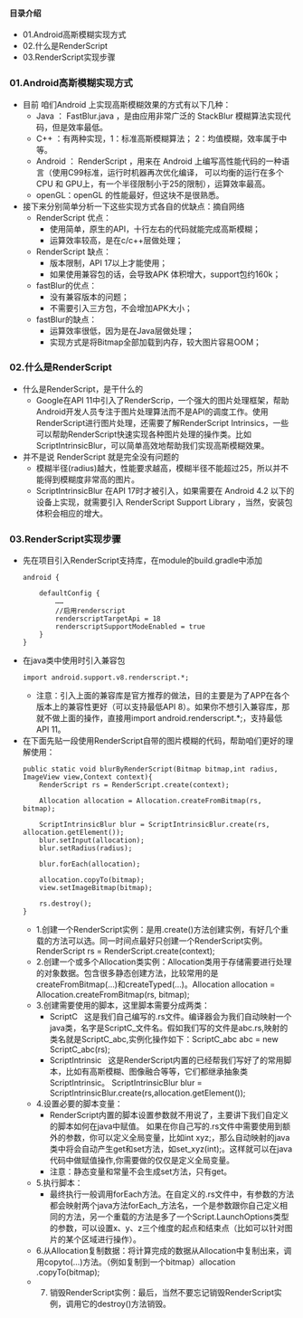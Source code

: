 #### 目录介绍
- 01.Android高斯模糊实现方式
- 02.什么是RenderScript
- 03.RenderScript实现步骤




### 01.Android高斯模糊实现方式
- 目前 咱们Android 上实现高斯模糊效果的方式有以下几种：
    - Java ： FastBlur.java ，是由应用非常广泛的 StackBlur 模糊算法实现代码，但是效率最低。
    - C++ ：有两种实现，1：标准高斯模糊算法； 2：均值模糊，效率属于中等。
    - Android ： RenderScript ，用来在 Android 上编写高性能代码的一种语言（使用C99标准，运行时机器再次优化编译， 可以均衡的运行在多个CPU 和 GPU上，有一个半径限制小于25的限制），运算效率最高。
    - openGL：openGL 的性能最好，但这块不是很熟悉。
- 接下来分别简单分析一下这些实现方式各自的优缺点：摘自网络
    - RenderScript 优点：
        - 使用简单，原生的API，十行左右的代码就能完成高斯模糊；
        - 运算效率较高，是在c/c++层做处理；
    - RenderScript 缺点：
        - 版本限制，API 17以上才能使用；
        - 如果使用兼容包的话，会导致APK 体积增大，support包约160k；
    - fastBlur的优点：
        - 没有兼容版本的问题；
        - 不需要引入三方包，不会增加APK大小；
    - fastBlur的缺点：
        - 运算效率很低，因为是在Java层做处理；
        - 实现方式是将Bitmap全部加载到内存，较大图片容易OOM；


### 02.什么是RenderScript
- 什么是RenderScript，是干什么的
    - Google在API 11中引入了RenderScrip，一个强大的图片处理框架，帮助Android开发人员专注于图片处理算法而不是API的调度工作。使用RenderScript进行图片处理，还需要了解RenderScript Intrinsics，一些可以帮助RenderScript快速实现各种图片处理的操作类。比如ScriptIntrinsicBlur，可以简单高效地帮助我们实现高斯模糊效果。
- 并不是说 RenderScript 就是完全没有问题的
    - 模糊半径(radius)越大，性能要求越高，模糊半径不能超过25，所以并不能得到模糊度非常高的图片。
    - ScriptIntrinsicBlur 在API 17时才被引入，如果需要在 Android 4.2 以下的设备上实现，就需要引入 RenderScript Support Library ，当然，安装包体积会相应的增大。


### 03.RenderScript实现步骤
- 先在项目引入RenderScript支持库，在module的build.gradle中添加
    ```
    android {
     
        defaultConfig {
            ……
            //启用renderscript
            renderscriptTargetApi = 18
            renderscriptSupportModeEnabled = true
        }
    }
    ```
- 在java类中使用时引入兼容包
    ```
    import android.support.v8.renderscript.*;
    ```
    - 注意：引入上面的兼容库是官方推荐的做法，目的主要是为了APP在各个版本上的兼容性更好（可以支持最低API 8）。如果你不想引入兼容库，那就不做上面的操作，直接用import android.renderscript.*;，支持最低API 11。
- 在下面先贴一段使用RenderScript自带的图片模糊的代码，帮助咱们更好的理解使用：
    ```
    public static void blurByRenderScript(Bitmap bitmap,int radius, ImageView view,Context context){
        RenderScript rs = RenderScript.create(context);
     
        Allocation allocation = Allocation.createFromBitmap(rs, bitmap);
     
        ScriptIntrinsicBlur blur = ScriptIntrinsicBlur.create(rs, allocation.getElement());
        blur.setInput(allocation);
        blur.setRadius(radius);
     
        blur.forEach(allocation);
     
        allocation.copyTo(bitmap);
        view.setImageBitmap(bitmap);
     
        rs.destroy();
    }
    ```
    - 1.创建一个RenderScript实例：是用.create()方法创建实例，有好几个重载的方法可以选。同一时间点最好只创建一个RenderScript实例。RenderScript rs = RenderScript.create(context);
    - 2.创建一个或多个Allocation类实例：Allocation类用于存储需要进行处理的对象数据。包含很多静态创建方法，比较常用的是createFromBitmap(…)和createTyped(…)。Allocation allocation = Allocation.createFromBitmap(rs, bitmap);
    - 3.创建需要使用的脚本，这里脚本需要分成两类：
        - ScriptC   这是我们自己编写的.rs文件。编译器会为我们自动映射一个java类，名字是ScriptC_文件名。假如我们写的文件是abc.rs,映射的类名就是ScriptC_abc,实例化操作如下：ScriptC_abc abc = new ScriptC_abc(rs);
        - ScriptIntrinsic   这是RenderScript内置的已经帮我们写好了的常用脚本，比如有高斯模糊、图像融合等等，它们都继承抽象类ScriptIntrinsic。 ScriptIntrinsicBlur blur = ScriptIntrinsicBlur.create(rs,allocation.getElement());
    - 4.设置必要的脚本变量：
        - RenderScript内置的脚本设置参数就不用说了，主要讲下我们自定义的脚本如何在java中赋值。 如果在你自己写的.rs文件中需要使用到额外的参数，你可以定义全局变量，比如int xyz;，那么自动映射的java类中将会自动产生get和set方法，如set_xyz(int);。这样就可以在java代码中做赋值操作,你需要做的仅仅是定义全局变量。
        - 注意：静态变量和常量不会生成set方法，只有get。
    - 5.执行脚本：
        - 最终执行一般调用forEach方法。在自定义的.rs文件中，有参数的方法都会映射两个java方法forEach_方法名，一个是参数跟你自己定义相同的方法，另一个重载的方法是多了一个Script.LaunchOptions类型的参数，可以设置x、y、z三个维度的起点和结束点（比如可以针对图片的某个区域进行操作）。
    - 6.从Allocation复制数据：将计算完成的数据从Allocation中复制出来，调用copyto(…)方法。（例如复制到一个bitmap）allocation .copyTo(bitmap);
    - 7. 销毁RenderScript实例：最后，当然不要忘记销毁RenderScript实例，调用它的destroy()方法销毁。














